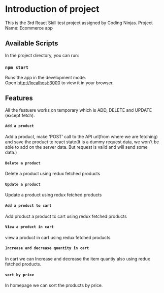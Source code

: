 # Introduction of project
This is the 3rd React Skill test project assigned by Coding Ninjas.
Project Name: Ecommerce app

## Available Scripts

In the project directory, you can run:

### `npm start`

Runs the app in the development mode.\
Open [http://localhost:3000](http://localhost:3000) to view it in your browser.


## Features

All the featuere works on temporary which is ADD, DELETE and UPDATE (except fetch).



#### `Add a product`
Add a product, make 'POST' call to the API url(from where we are fetching) and save the product to react state(It is a dummy request data, we won't be able to add on the server data. But request is valid and will send some data.)

#### `Delete a product`
Delete a product using redux fetched products

#### `Update a product`
Update a product using redux fetched products

#### `Add a product to cart`
Add product a product to cart using redux fetched products

#### `View a product in cart`
view a product in cart using redux fetched products

#### `Increase and decrease quantity in cart`
In cart we can Increase and decrease the item quantiy also using redux fetched products.

#### `sort by price`
In homepage we can sort the products by price.
